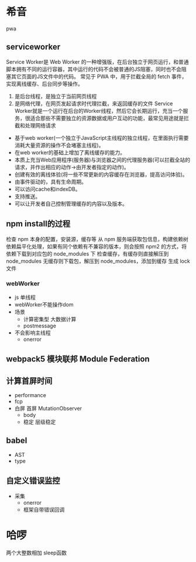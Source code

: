 # 希音
pwa 
## serviceworker 
Service Worker是 Web Worker 的一种增强版，在后台独立于网页运行，和普通脚本拥有不同的运行容器，其中运行的代码不会被普通的JS阻塞，同时也不会阻塞其它页面的JS文件中的代码。
常见于 PWA 中，用于拦截全局的 fetch 事件，实现离线缓存、后台同步等操作。
1. 是后台线程，是独立于当前网页线程
2. 是网络代理，在网页发起请求时代理拦截，来返回缓存的文件
Service Worker就是一个运行在后台的Worker线程，然后它会长期运行，充当一个服务，很适合那些不需要独立的资源数据或用户互动的功能，最常见用途就是拦截和处理网络请求
 - 基于web worker(一个独立于JavaScript主线程的独立线程，在里面执行需要消耗大量资源的操作不会堵塞主线程)。
 - 在web worker的基础上增加了离线缓存的能力。
 - 本质上充当Web应用程序(服务器)与浏览器之间的代理服务器(可以拦截全站的请求，并作出相应的动作->由开发者指定的动作)。
 - 创建有效的离线体验(将一些不常更新的内容缓存在浏览器，提高访问体验)。
 - 由事件驱动的，具有生命周期。
 - 可以访问cache和indexDB。
 - 支持推送。
 - 可以让开发者自己控制管理缓存的内容以及版本。

## npm install的过程
 检查 npm 本身的配置，安装源，缓存等
 从 npm 服务端获取包信息，构建依赖树
 依赖扁平化处理，如果有同个依赖有不兼容的版本，则会按照 npm2 的方式，将依赖下载到对应包的 node_modules 下
 检查缓存，有缓存则直接解压到 node_modules
 无缓存则下载包，解压到 node_modules，添加到缓存
 生成 lock 文件
### webWorker
- js 单线程
- webWorker不能操作dom
- 场景
    - 计算密集型  大数据计算
    - postmessage
- 不会影响主线程
  - onerror    
## webpack5 模块联邦 Module Federation

## 计算首屏时间
- performance
- fcp
- 白屏 首屏 MutationObserver
  - body
  - 稳定 层级稳定
## babel
 - AST
 - type

## 自定义错误监控
 - 采集
   - onerror
   - 框架自带错误回调
# 哈啰
两个大整数相加
sleep函数
